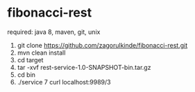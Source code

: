 # fibonacci-rest

required: java 8, maven, git, unix

1. git clone https://github.com/zagorulkinde/fibonacci-rest.git
2. mvn clean install
3. cd target  
4. tar -xvf rest-service-1.0-SNAPSHOT-bin.tar.gz
5. cd bin
6. ./service
7 curl localhost:9989/3
